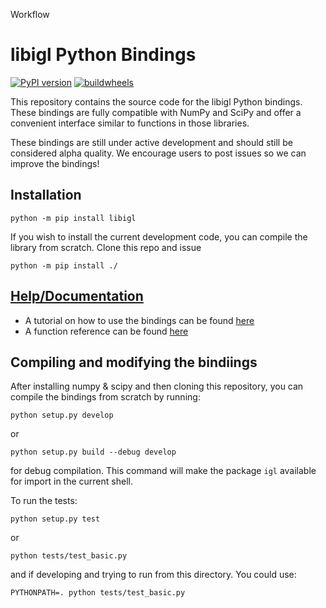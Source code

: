 Workflow


# libigl Python Bindings
[![PyPI version](https://badge.fury.io/py/libigl.svg)](https://pypi.org/project/libigl/)
[![buildwheels](https://github.com/libigl/libigl-python-bindings/actions/workflows/wheels.yml/badge.svg)](https://github.com/libigl/libigl-python-bindings/actions/workflows/wheels.yml?query=branch%3Amain)


This repository contains the source code for the libigl Python bindings. These bindings are fully compatible with NumPy and SciPy and offer a convenient interface similar to functions in those libraries.

These bindings are still under active development and should still be considered alpha quality. We encourage users to post issues so we can improve the bindings!

## Installation

```
python -m pip install libigl
```

If you wish to install the current development code, you can compile the library from scratch. Clone this repo and issue

```
python -m pip install ./
```


## [Help/Documentation](https://libigl.github.io/libigl-python-bindings/)

* A tutorial on how to use the bindings can be found [here](https://libigl.github.io/libigl-python-bindings/tutorials/)
* A function reference can be found [here](https://libigl.github.io/libigl-python-bindings/igl_docs/)

## Compiling and modifying the bindiings
After installing numpy & scipy and then cloning this repository, you can compile the bindings from scratch by running:

```
python setup.py develop
```

or

```
python setup.py build --debug develop
```

for debug compilation. This command will make the package `igl` available for import in the
current shell.

To run the tests:

```
python setup.py test
```

or

```
python tests/test_basic.py
```

and if developing and trying to run from this directory. You could use:

```
PYTHONPATH=. python tests/test_basic.py
```

